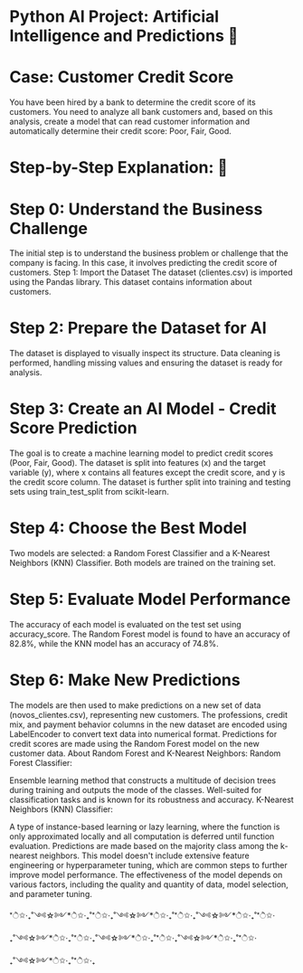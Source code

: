 # Python AI Project: Artificial Intelligence and Predictions 🤖
# Case: Customer Credit Score 
You have been hired by a bank to determine the credit score of its customers. 
You need to analyze all bank customers and, based on this analysis, create a model that can read customer information and automatically determine their credit score: Poor, Fair, Good.

# Step-by-Step Explanation: 🔧
# Step 0: Understand the Business Challenge
The initial step is to understand the business problem or challenge that the company is facing. In this case, it involves predicting the credit score of customers.
Step 1: Import the Dataset
The dataset (clientes.csv) is imported using the Pandas library. This dataset contains information about customers.

# Step 2: Prepare the Dataset for AI
The dataset is displayed to visually inspect its structure.
Data cleaning is performed, handling missing values and ensuring the dataset is ready for analysis.

# Step 3: Create an AI Model - Credit Score Prediction
The goal is to create a machine learning model to predict credit scores (Poor, Fair, Good).
The dataset is split into features (x) and the target variable (y), where x contains all features except the credit score, and y is the credit score column.
The dataset is further split into training and testing sets using train_test_split from scikit-learn.

# Step 4: Choose the Best Model
Two models are selected: a Random Forest Classifier and a K-Nearest Neighbors (KNN) Classifier.
Both models are trained on the training set.

# Step 5: Evaluate Model Performance
The accuracy of each model is evaluated on the test set using accuracy_score.
The Random Forest model is found to have an accuracy of 82.8%, while the KNN model has an accuracy of 74.8%.

# Step 6: Make New Predictions
The models are then used to make predictions on a new set of data (novos_clientes.csv), representing new customers.
The professions, credit mix, and payment behavior columns in the new dataset are encoded using LabelEncoder to convert text data into numerical format.
Predictions for credit scores are made using the Random Forest model on the new customer data.
About Random Forest and K-Nearest Neighbors:
Random Forest Classifier:

Ensemble learning method that constructs a multitude of decision trees during training and outputs the mode of the classes.
Well-suited for classification tasks and is known for its robustness and accuracy.
K-Nearest Neighbors (KNN) Classifier:

A type of instance-based learning or lazy learning, where the function is only approximated locally and all computation is deferred until function evaluation.
Predictions are made based on the majority class among the k-nearest neighbors.
This model doesn't include extensive feature engineering or hyperparameter tuning, which are common steps to further improve model performance. The effectiveness of the model depends on various factors, including the quality and quantity of data, model selection, and parameter tuning.

*ੈ✩‧₊˚༺☆༻*ੈ✩‧₊˚*ੈ✩‧₊˚༺☆༻*ੈ✩‧₊˚*ੈ✩‧₊˚༺☆༻*ੈ✩‧₊˚*ੈ✩‧₊˚༺☆༻*ੈ✩‧₊˚*ੈ✩‧₊˚༺☆༻*ੈ✩‧₊˚*ੈ✩‧₊˚༺☆༻*ੈ✩‧₊˚*ੈ✩‧₊˚༺☆༻*ੈ✩‧₊˚*ੈ✩‧₊
